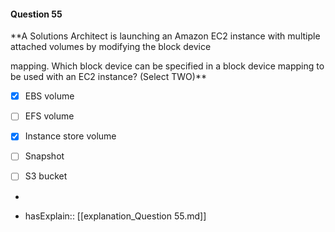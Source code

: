 #### Question  55


**A Solutions Architect is launching an Amazon EC2 instance with multiple attached volumes by modifying the block device

mapping. Which block device can be specified in a block device mapping to be used with an EC2 instance? (Select TWO)**


- [x] EBS volume


- [ ] EFS volume


- [x] Instance store volume


- [ ] Snapshot


- [ ] S3 bucket


*

- hasExplain:: [[explanation_Question  55.md]]